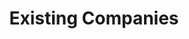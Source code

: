 ---
order: 2
title: "Existing Companies"
nav:
  - heading: Bolt Beranek & Newman
    sub-sections:
      - "34"
      - "41"
      - "62"
  - heading: DEC
    sub-sections:
      - "5"
      - "71"
      - "80"
  - heading: HP
    sub-sections:
      - "45"
      - "50"
  - heading: IBM
    sub-sections:
      - "21"
      - "79"
  - heading: INTEL
    sub-sections:
      - "38"
  - heading: Prime Computers
    sub-sections:
      - "26"
  - heading: Xerox
    sub-sections:
      - "45"
      - "51"
      - "15"
---